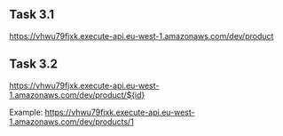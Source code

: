 ## Task 3.1

https://vhwu79fjxk.execute-api.eu-west-1.amazonaws.com/dev/product

## Task 3.2

https://vhwu79fjxk.execute-api.eu-west-1.amazonaws.com/dev/product/${id}

Example:
https://vhwu79fjxk.execute-api.eu-west-1.amazonaws.com/dev/products/1
